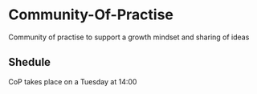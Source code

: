 # Community-Of-Practise

Community of practise to support a growth mindset and sharing of ideas

## Shedule

CoP takes place on a Tuesday at 14:00
